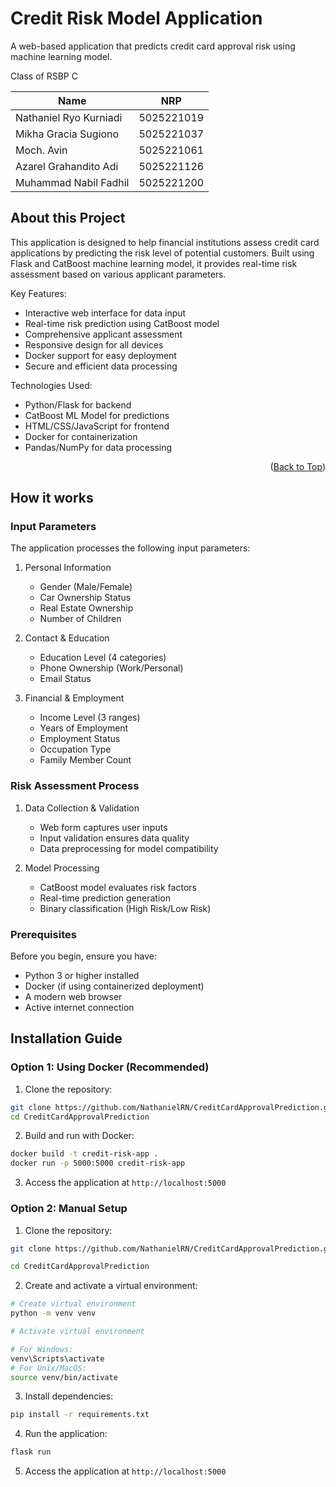 <a id="readme-top"></a>

# Credit Risk Model Application

A web-based application that predicts credit card approval risk using machine learning model.

Class of  RSBP C

| Name | NRP |
|------|------|
|Nathaniel Ryo Kurniadi|5025221019|
|Mikha Gracia Sugiono | 5025221037|
|Moch. Avin| 5025221061|
|Azarel Grahandito Adi | 5025221126
|Muhammad Nabil Fadhil | 5025221200|

## About this Project

This application is designed to help financial institutions assess credit card applications by predicting the risk level of potential customers. Built using Flask and CatBoost machine learning model, it provides real-time risk assessment based on various applicant parameters.

Key Features:
- Interactive web interface for data input
- Real-time risk prediction using CatBoost model
- Comprehensive applicant assessment
- Responsive design for all devices
- Docker support for easy deployment
- Secure and efficient data processing

Technologies Used:
- Python/Flask for backend
- CatBoost ML Model for predictions
- HTML/CSS/JavaScript for frontend
- Docker for containerization
- Pandas/NumPy for data processing

<p align="right">(<a href="#readme-top">Back to Top</a>)</p>

## How it works

### Input Parameters
The application processes the following input parameters:

1. Personal Information
    - Gender (Male/Female)
    - Car Ownership Status
    - Real Estate Ownership
    - Number of Children

2. Contact & Education
    - Education Level (4 categories)
    - Phone Ownership (Work/Personal)
    - Email Status

3. Financial & Employment
    - Income Level (3 ranges)
    - Years of Employment
    - Employment Status
    - Occupation Type
    - Family Member Count

### Risk Assessment Process

1. Data Collection & Validation
    - Web form captures user inputs
    - Input validation ensures data quality
    - Data preprocessing for model compatibility

2. Model Processing
    - CatBoost model evaluates risk factors
    - Real-time prediction generation
    - Binary classification (High Risk/Low Risk)

### Prerequisites

Before you begin, ensure you have:
- Python 3 or higher installed
- Docker (if using containerized deployment)
- A modern web browser
- Active internet connection

## Installation Guide

### Option 1: Using Docker (Recommended)

1. Clone the repository:
```bash
git clone https://github.com/NathanielRN/CreditCardApprovalPrediction.git
cd CreditCardApprovalPrediction
```

2. Build and run with Docker:
```bash
docker build -t credit-risk-app .
docker run -p 5000:5000 credit-risk-app
```

3. Access the application at `http://localhost:5000`

### Option 2: Manual Setup

1. Clone the repository:
```bash
git clone https://github.com/NathanielRN/CreditCardApprovalPrediction.git

cd CreditCardApprovalPrediction
```

2. Create and activate a virtual environment:
```bash
# Create virtual environment
python -m venv venv

# Activate virtual environment

# For Windows:
venv\Scripts\activate
# For Unix/MacOS:
source venv/bin/activate
```

3. Install dependencies:
```bash
pip install -r requirements.txt
```

4. Run the application:
```bash
flask run
```

5. Access the application at `http://localhost:5000`